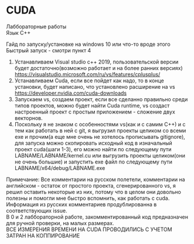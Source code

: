 # CUDA
Лаббораторные работы  
Язык C++  

Гайд по запуску/установке на windows 10 или что-то вроде этого  
Быстрый запуск - смотри пункт 4

1. Устанавливаем Visual studio c++ 2019, пользовательской версии будет достаточно(возможно работает и на более ранних версиях) https://visualstudio.microsoft.com/ru/vs/features/cplusplus/
2. Устанавливаем Cuda, если все пойдет как надо, то в конце установки, будет написано, что установлено расширение на vs https://developer.nvidia.com/cuda-downloads
3. Запускаем vs, создаем проект, если все сделанно правильно среди типов проектов, можно будет найти Cuda runtime, vs создаст настроенный проект с простым приложением - сложение двух векторнов.
4. Поскольку я не знаком с особенностями vs(как и с самим C++) и с тем как работать в ней с git, я выгрузил проекты целиком со всеми exe и прочим(а еще мне очень не хотелось прописывать gitignore), для запуска можно скопировать исходный код в изначальный проект cuda(шаги 1-3), его можно найти по следующему пути LABNAME/LABNAME/kernel.cu или выгрузить проекты целиком(они не очень большие) и запустить exe файл по следующему пути LABNAME/x64/debug/LABNAME.exe

Примечание:
Все комментарии на русском полетели, комментарии на английском - остаток от простого проекта, сгенерированного vs, я решил оставить некоторые из них, потому что в целом они довольно полезны и помогли мне быстро вспомнить, как работать с cuda. Информация из русских комментариев продублированна в соответствующих issue.  
В 0 и 2 лаббораторной работе, закомментированный код предназначен для ручной проверки, на малых размерах.  
ВСЕ ИЗМЕРЕНИЯ ВРЕМЕНИ НА CUDA ПРОВОДИЛИСЬ С УЧЕТОМ ЗАТРАН НА КОППИРОВАНИЕ
